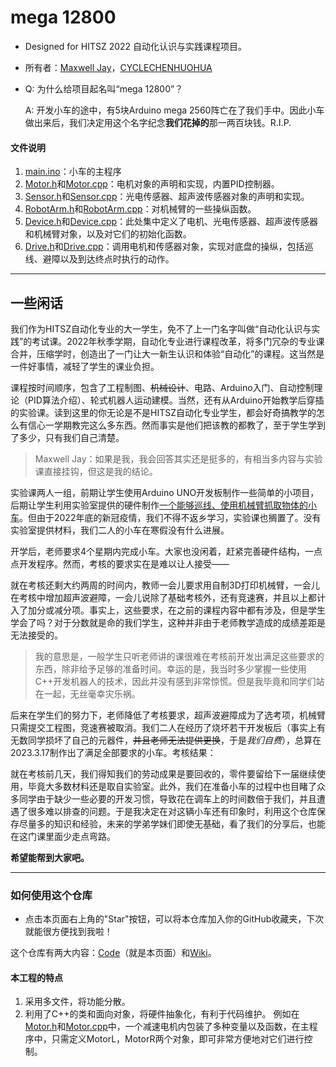 # mega 12800
- Designed for HITSZ 2022 自动化认识与实践课程项目。
- 所有者：[Maxwell Jay](https://github.com/MaxwellJay256 "github.com/MaxwellJay256")，[CYCLECHENHUOHUA](https://github.com/CYCLECHENHUOHUA "github.com/CYCLECHENHUOHUA")
- Q: 为什么给项目起名叫“mega 12800”？

  A: 开发小车的途中，有5块Arduino mega 2560阵亡在了我们手中。因此小车做出来后，我们决定用这个名字纪念**我们花掉的**那一两百块钱。R.I.P.
#### 文件说明
1. [main.ino](main.ino)：小车的主程序
2. [Motor.h](Motor.h)和[Motor.cpp](Motor.cpp)：电机对象的声明和实现，内置PID控制器。
3. [Sensor.h](Sensor.h)和[Sensor.cpp](Sensor.cpp)：光电传感器、超声波传感器对象的声明和实现。
4. [RobotArm.h](RobotArm.h)和[RobotArm.cpp](RobotArm.cpp)：对机械臂的一些操纵函数。
5. [Device.h](Device.h)和[Device.cpp](Device.cpp)：此处集中定义了电机、光电传感器、超声波传感器和机械臂对象，以及对它们的初始化函数。
6. [Drive.h](Drive.h)和[Drive.cpp](Drive.cpp)：调用电机和传感器对象，实现对底盘的操纵，包括巡线、避障以及到达终点时执行的动作。
---
## 一些闲话
我们作为HITSZ自动化专业的大一学生，免不了上一门名字叫做“自动化认识与实践”的考试课。2022年秋季学期，自动化专业进行课程改革，将多门冗杂的专业课合并，压缩学时，创造出了一门让大一新生认识和体验“自动化”的课程。这当然是一件好事情，减轻了学生的课业负担。

课程按时间顺序，包含了工程制图、~~机械设计~~、电路、Arduino入门、自动控制理论（PID算法介绍）、轮式机器人运动建模。当然，还有从Arduino开始教学后穿插的实验课。读到这里的你无论是不是HITSZ自动化专业学生，都会好奇搞教学的怎么有信心一学期教完这么多东西。然而事实是他们把该教的都教了，至于学生学到了多少，只有我们自己清楚。
>Maxwell Jay：如果是我，我会回答其实还是挺多的，有相当多内容与实验课直接挂钩，但这是我的结论。

实验课两人一组，前期让学生使用Arduino UNO开发板制作一些简单的小项目，后期让学生利用实验室提供的硬件制作<u>一个能够巡线、使用机械臂抓取物体的小车</u>。但由于2022年底的新冠疫情，我们不得不返乡学习，实验课也搁置了。没有实验室提供材料，我们二人的小车在寒假没有什么进展。

开学后，老师要求4个星期内完成小车。大家也没闲着，赶紧完善硬件结构，一点点开发程序。然而，考核的要求实在是难以让人接受——

就在考核还剩大约两周的时间内，教师一会儿要求用自制3D打印机械臂，一会儿在考核中增加超声波避障，一会儿说除了基础考核外，还有竞速赛，并且以上都计入了加分或减分项。事实上，这些要求，在之前的课程内容中都有涉及，但是学生学会了吗？对于分数就是命的我们学生，这种并非由于老师教学造成的成绩差距是无法接受的。
>我的意思是，一般学生只听老师讲的课很难在考核前开发出满足这些要求的东西，除非给予足够的准备时间。幸运的是，我当时多少掌握一些使用C++开发机器人的技术，因此并没有感到非常惊慌。但是我毕竟和同学们站在一起，无丝毫幸灾乐祸。

后来在学生们的努力下，老师降低了考核要求，超声波避障成为了选考项，机械臂只需提交工程图，竞速赛被取消。我们二人在经历了烧坏若干开发板后（事实上有无数同学损坏了自己的元器件，~~并且老师无法提供更换~~，于是*我们自费*），总算在2023.3.17制作出了满足全部要求的小车。考核结果：

就在考核前几天，我们得知我们的劳动成果是要回收的，零件要留给下一届继续使用，毕竟大多数材料还是取自实验室。此外，我们在准备小车的过程中也目睹了众多同学由于缺少一些必要的开发习惯，导致花在调车上的时间数倍于我们，并且遭遇了很多难以排查的问题。于是我决定在对这辆小车还有印象时，利用这个仓库保存尽量多的知识和经验，未来的学弟学妹们即使无基础，看了我们的分享后，也能在这门课里面少走点弯路。

**希望能帮到大家吧。**

---
### 如何使用这个仓库
- 点击本页面右上角的"Star"按钮，可以将本仓库加入你的GitHub收藏夹，下次就能很方便找到我啦！

这个仓库有两大内容：[Code](https://github.com/MaxwellJay256/mega_12800)（就是本页面）和[Wiki](https://github.com/MaxwellJay256/mega_12800/wiki)。

#### 本工程的特点
1. 采用多文件，将功能分散。
2. 利用了C++的类和面向对象，将硬件抽象化，有利于代码维护。
例如在[Motor.h](Motor.h)和[Motor.cpp](Motor.cpp)中，一个减速电机内包装了多种变量以及函数，在主程序中，只需定义MotorL，MotorR两个对象，即可非常方便地对它们进行控制。